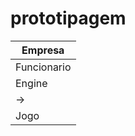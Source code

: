 # prototipagem

|    Empresa    |
| ------------- |
|  Funcionario  |
|    Engine     | -> |Renderização Gráfica| -> |Física| -> |Áudio| -> |Gerenciamento de Recursos| -> |Inteligência Artificial| -> |Scripting|
                  -> |Entrada de Usuário| -> |Ferramentas de Desenvolvimento| -> |Cross-platform| -> |Networking| -> |Personalização e Extensibilidade| -> |Performance|
|     Jogo      |
